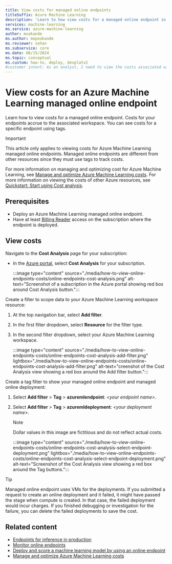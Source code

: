 ```yaml
---
title: View costs for managed online endpoints
titleSuffix: Azure Machine Learning
description: 'Learn to how view costs for a managed online endpoint in Azure Machine Learning in the Azure portal.'
services: machine-learning
ms.service: azure-machine-learning
author: msakande
ms.author: mopeakande
ms.reviewer: sehan
ms.subservice: core
ms.date: 08/15/2024
ms.topic: conceptual
ms.custom: how-to, deploy, devplatv2
#customer intent: As an analyst, I need to view the costs associated with the machine learning endpoints for a workspace.
---
```


# View costs for an Azure Machine Learning managed online endpoint

Learn how to view costs for a managed online endpoint. Costs for your endpoints accrue to the associated workspace. You can see costs for a specific endpoint using tags.

> [!IMPORTANT]
> This article only applies to viewing costs for Azure Machine Learning managed online endpoints. Managed online endpoints are different from other resources since they must use tags to track costs.
>
> For more information on managing and optimizing cost for Azure Machine Learning, see [Manage and optimize Azure Machine Learning costs](how-to-manage-optimize-cost.md). For more information on viewing the costs of other Azure resources, see [Quickstart: Start using Cost analysis](../cost-management-billing/costs/quick-acm-cost-analysis.md).

## Prerequisites

- Deploy an Azure Machine Learning managed online endpoint.
- Have at least [Billing Reader](../role-based-access-control/role-assignments-portal.yml) access on the subscription where the endpoint is deployed.

## View costs

Navigate to the **Cost Analysis** page for your subscription:

- In the [Azure portal](https://portal.azure.com), select **Cost Analysis** for your subscription.

  :::image type="content" source="./media/how-to-view-online-endpoints-costs/online-endpoints-cost-analysis.png" alt-text="Screenshot of a subscription in the Azure portal showing red box around Cost Analysis button.":::

Create a filter to scope data to your Azure Machine Learning workspace resource:

1. At the top navigation bar, select **Add filter**.

1. In the first filter dropdown, select **Resource** for the filter type.

1. In the second filter dropdown, select your Azure Machine Learning workspace.

   :::image type="content" source="./media/how-to-view-online-endpoints-costs/online-endpoints-cost-analysis-add-filter.png" lightbox="./media/how-to-view-online-endpoints-costs/online-endpoints-cost-analysis-add-filter.png" alt-text="creenshot of the Cost Analysis view showing a red box around the Add filter button.":::

Create a tag filter to show your managed online endpoint and managed online deployment:

1. Select **Add filter** > **Tag** > **azuremlendpoint**: *\<your endpoint name>*.

1. Select **Add filter** > **Tag** > **azuremldeployment**: *\<your deployment name>*.

   > [!NOTE]
   > Dollar values in this image are fictitious and do not reflect actual costs.

   :::image type="content" source="./media/how-to-view-online-endpoints-costs/online-endpoints-cost-analysis-select-endpoint-deployment.png" lightbox="./media/how-to-view-online-endpoints-costs/online-endpoints-cost-analysis-select-endpoint-deployment.png" alt-text="Screenshot of the Cost Analysis view showing a red box around the Tag buttons.":::

> [!TIP]
> Managed online endpoint uses VMs for the deployments. If you submitted a request to create an online deployment and it failed, it might have passed the stage when compute is created. In that case, the failed deployment would incur charges. If you finished debugging or investigation for the failure, you can delete the failed deployments to save the cost.

## Related content

- [Endpoints for inference in production](concept-endpoints.md)
- [Monitor online endpoints](./how-to-monitor-online-endpoints.md)
- [Deploy and score a machine learning model by using an online endpoint](how-to-deploy-online-endpoints.md)
- [Manage and optimize Azure Machine Learning costs](how-to-manage-optimize-cost.md)
